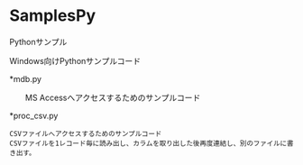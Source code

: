 SamplesPy
=============

 Pythonサンプル
  
  Windows向けPythonサンプルコード
  
  *mdb.py
  
  　　MS Accessへアクセスするためのサンプルコード　　    
  
  *proc_csv.py
  
    CSVファイルへアクセスするためのサンプルコード  
    CSVファイルを1レコード毎に読み出し、カラムを取り出した後再度連結し、別のファイルに書き出す。
    
  
  
